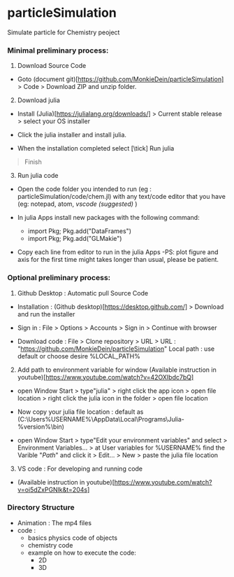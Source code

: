 # particleSimulation
Simulate particle for Chemistry peoject

### Minimal preliminary process:

1. Download Source Code 

- Goto (document git)[https://github.com/MonkieDein/particleSimulation] > Code > Download ZIP and unzip folder.

2. Download julia

- Install (Julia)[https://julialang.org/downloads/] > Current stable release > select your OS installer

- Click the julia installer and install julia.

- When the installation completed select
[\tick] Run julia
> Finish

3. Run julia code

- Open the code folder you intended to run (eg : particleSimulation/code/chem.jl) with any text/code editor that you have (eg: notepad, atom, *vscode (suggested)* )

- In julia Apps install new packages with the following command:
    - import Pkg; Pkg.add("DataFrames")
    - import Pkg; Pkg.add("GLMakie")

- Copy each line from editor to run in the julia Apps
    -PS: plot figure and axis for the first time might takes longer than usual, please be patient.

### Optional preliminary process:

1. Github Desktop : Automatic pull Source Code 

- Installation : (Github desktop)[https://desktop.github.com/] > Download and run the installer

- Sign in : File > Options > Accounts > Sign in > Continue with browser

- Download code : File > Clone repository > URL >
URL : "https://github.com/MonkieDein/particleSimulation"
Local path : use default or choose desire %LOCAL_PATH%

2. Add path to environment variable for window
(Available instruction in youtube)[https://www.youtube.com/watch?v=42OXIbdc7bQ]

- open Window Start > type"julia" > right click the app icon > open file location > right click the julia icon in the folder > open file location 

- Now copy your julia file location : default as 
(C:\Users\%USERNAME%\AppData\Local\Programs\Julia-%version%\bin)

- open Window Start > type"Edit your environment variables" and select > Environment Variables... > at User variables for %USERNAME% find the Varible "*Path*" and click it > Edit... > New > paste the julia file location

3. VS code : For developing and running code 

- (Available instruction in youtube)[https://www.youtube.com/watch?v=oi5dZxPGNlk&t=204s]


### Directory Structure
- Animation : The mp4 files
- code : 
    - basics physics code of objects
    - chemistry code
    - example on how to execute the code:
        - 2D
        - 3D
